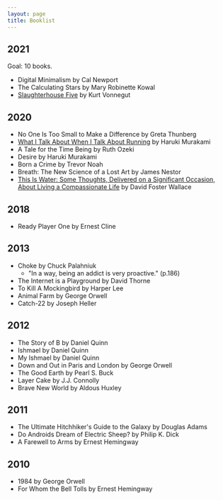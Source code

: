```yaml
---
layout: page
title: Booklist
---
```


## 2021

Goal: 10 books.

- Digital Minimalism by Cal Newport
- The Calculating Stars by Mary Robinette Kowal
- [Slaughterhouse Five](/book/slaughterhouse-five) by Kurt Vonnegut

## 2020

- No One Is Too Small to Make a Difference by Greta Thunberg
- [What I Talk About When I Talk About Running](/book/haruki-running) by Haruki Murakami
- A Tale for the Time Being by Ruth Ozeki
- Desire by Haruki Murakami
- Born a Crime by Trevor Noah
- Breath: The New Science of a Lost Art by James Nestor
- [This Is Water: Some Thoughts, Delivered on a Significant Occasion, About Living a Compassionate Life](/book/this-is-water) by David Foster Wallace

## 2018

- Ready Player One by Ernest Cline

## 2013

- Choke by Chuck Palahniuk
  - "In a way, being an addict is very proactive." (p.186)
- The Internet is a Playground by David Thorne
- To Kill A Mockingbird by Harper Lee
- Animal Farm by George Orwell
- Catch-22 by Joseph Heller

## 2012

- The Story of B by Daniel Quinn
- Ishmael by Daniel Quinn
- My Ishmael by Daniel Quinn
- Down and Out in Paris and London by George Orwell
- The Good Earth by Pearl S. Buck
- Layer Cake by J.J. Connolly
- Brave New World by Aldous Huxley

## 2011

- The Ultimate Hitchhiker's Guide to the Galaxy by Douglas Adams
- Do Androids Dream of Electric Sheep? by Philip K. Dick
- A Farewell to Arms by Ernest Hemingway

## 2010

- 1984 by George Orwell
- For Whom the Bell Tolls by Ernest Hemingway
